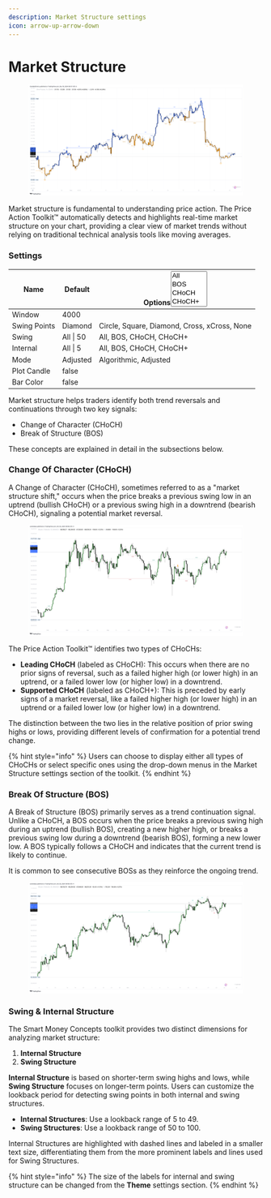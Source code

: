 ```yaml
---
description: Market Structure settings
icon: arrow-up-arrow-down
---
```


# Market Structure

<figure><img src="../../.gitbook/assets/docs-ms-001.png" alt=""><figcaption></figcaption></figure>

Market structure is fundamental to understanding price action. The Price Action Toolkit™ automatically detects and highlights real-time market structure on your chart, providing a clear view of market trends without relying on traditional technical analysis tools like moving averages.

### Settings

<table><thead><tr><th>Name</th><th>Default</th><th>Options<select multiple><option value="kBm2BuKtzFwb" label="All" color="blue"></option><option value="6ONDsS4SDjdf" label="BOS" color="blue"></option><option value="v9alclMrAmTj" label="CHoCH" color="blue"></option><option value="qT5HUAoxVfOF" label="CHoCH+" color="blue"></option><option value="HezHcalp2SGp" label="Algorithmic" color="blue"></option><option value="kTPiyDR1x2xW" label="Adjusted" color="blue"></option><option value="T6TvRnpcPWw9" label="Circle" color="blue"></option><option value="nvtdwixwb4nT" label="Square" color="blue"></option><option value="gB0VfP6zuMaK" label="Diamond" color="blue"></option><option value="EUv1d0L0Ngc3" label="Cross" color="blue"></option><option value="l4VKHp35aIUb" label="xCross" color="blue"></option><option value="pX7JtiMouFOT" label="None" color="blue"></option></select></th></tr></thead><tbody><tr><td>Window</td><td>4000</td><td></td></tr><tr><td>Swing Points</td><td>Diamond</td><td><span data-option="T6TvRnpcPWw9">Circle, </span><span data-option="nvtdwixwb4nT">Square, </span><span data-option="gB0VfP6zuMaK">Diamond, </span><span data-option="EUv1d0L0Ngc3">Cross, </span><span data-option="l4VKHp35aIUb">xCross, </span><span data-option="pX7JtiMouFOT">None</span></td></tr><tr><td>Swing</td><td>All | 50</td><td><span data-option="kBm2BuKtzFwb">All, </span><span data-option="6ONDsS4SDjdf">BOS, </span><span data-option="v9alclMrAmTj">CHoCH, </span><span data-option="qT5HUAoxVfOF">CHoCH+</span></td></tr><tr><td>Internal</td><td>All | 5</td><td><span data-option="kBm2BuKtzFwb">All, </span><span data-option="6ONDsS4SDjdf">BOS, </span><span data-option="v9alclMrAmTj">CHoCH, </span><span data-option="qT5HUAoxVfOF">CHoCH+</span></td></tr><tr><td>Mode</td><td>Adjusted</td><td><span data-option="HezHcalp2SGp">Algorithmic, </span><span data-option="kTPiyDR1x2xW">Adjusted</span></td></tr><tr><td>Plot Candle</td><td>false</td><td></td></tr><tr><td>Bar Color</td><td>false</td><td></td></tr></tbody></table>

Market structure helps traders identify both trend reversals and continuations through two key signals:

* Change of Character (CHoCH)
* Break of Structure (BOS)

These concepts are explained in detail in the subsections below.

### Change Of Character (CHoCH)

A Change of Character (CHoCH), sometimes referred to as a "market structure shift," occurs when the price breaks a previous swing low in an uptrend (bullish CHoCH) or a previous swing high in a downtrend (bearish CHoCH), signaling a potential market reversal.

<figure><img src="../../.gitbook/assets/docs-choch-001.png" alt=""><figcaption></figcaption></figure>

The Price Action Toolkit™ identifies two types of CHoCHs:

* **Leading CHoCH** (labeled as CHoCH): This occurs when there are no prior signs of reversal, such as a failed higher high (or lower high) in an uptrend, or a failed lower low (or higher low) in a downtrend.
* **Supported CHoCH** (labeled as CHoCH+): This is preceded by early signs of a market reversal, like a failed higher high (or lower high) in an uptrend or a failed lower low (or higher low) in a downtrend.

The distinction between the two lies in the relative position of prior swing highs or lows, providing different levels of confirmation for a potential trend change.

{% hint style="info" %}
Users can choose to display either all types of CHoCHs or select specific ones using the drop-down menus in the Market Structure settings section of the toolkit.
{% endhint %}

### Break Of Structure (BOS)

A Break of Structure (BOS) primarily serves as a trend continuation signal. Unlike a CHoCH, a BOS occurs when the price breaks a previous swing high during an uptrend (bullish BOS), creating a new higher high, or breaks a previous swing low during a downtrend (bearish BOS), forming a new lower low. A BOS typically follows a CHoCH and indicates that the current trend is likely to continue.

It is common to see consecutive BOSs as they reinforce the ongoing trend.

<figure><img src="../../.gitbook/assets/docs-bos-001.png" alt=""><figcaption></figcaption></figure>

### Swing & Internal Structure

The Smart Money Concepts toolkit provides two distinct dimensions for analyzing market structure:

1. **Internal Structure**
2. **Swing Structure**

**Internal Structure** is based on shorter-term swing highs and lows, while **Swing Structure** focuses on longer-term points. Users can customize the lookback period for detecting swing points in both internal and swing structures.

* **Internal Structures**: Use a lookback range of 5 to 49.
* **Swing Structures**: Use a lookback range of 50 to 100.

Internal Structures are highlighted with dashed lines and labeled in a smaller text size, differentiating them from the more prominent labels and lines used for Swing Structures.

{% hint style="info" %}
The size of the labels for internal and swing structure can be changed from the **Theme** settings section.
{% endhint %}
